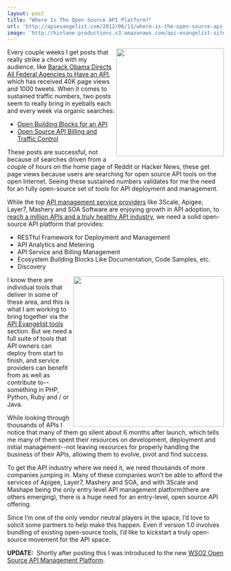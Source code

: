 ```yaml
---
layout: post
title: "Where Is The Open Source API Platform?"
url: 'http://apievangelist.com/2012/06/11/where-is-the-open-source-api-platform/'
image: 'http://kinlane-productions.s3.amazonaws.com/api-evangelist-site/blog/building_blocks_blank_stack_image_500_clr.png'
---
```


<img class="c1" src="http://kinlane-productions.s3.amazonaws.com/building_blocks.jpeg" alt="" width="250" align="right" />

Every couple weeks I get posts that really strike a chord with my audience, like [Barack Obama Directs All Federal Agencies to Have an API][1], which has received 40K page views and 1000 tweets. When it comes to sustained traffic numbers, two posts seem to really bring in eyeballs each and every week via organic searches:

  * [Open Building Blocks for an API][2]
  * [Open Source API Billing and Traffic Control][3]

These posts are successful, not because of searches driven from a couple of hours on the home page of Reddit or Hacker News, these get page views because users are searching for open source API tools on the open Internet. Seeing these sustained numbers validates for me the need for an fully open-source set of tools for API deployment and management.

While the top [API management service providers][4] like 3Scale, Apigee, Layer7, Mashery and SOA Software are enjoying growth in API adoption, to [reach a million APIs and a truly healthy API industry][5], we need a solid open-source API platform that provides:

  * RESTful Framework for Deployment and Management
  * API Analytics and Metering
  * API Service and Billing Management
  * Ecosystem Building Blocks Like Documentation, Code Samples, etc.
  * Discovery

<img class="c1" src="http://kinlane-productions.s3.amazonaws.com/google/Google-APIs-Console-1.png" alt="" width="350" align="right" />

I know there are individual tools that deliver in some of these area, and this is what I am working to bring together via the [API Evangelist tools][6] section. But we need a full suite of tools that API owners can deploy from start to finish, and service providers can benefit from as well as contribute to--something in PHP, Python, Ruby and / or Java.

While looking through thousands of APIs I notice that many of them go silent about 6 months after launch, which tells me many of them spent their resources on development, deployment and initial management--not leaving resources for properly handling the business of their APIs, allowing them to evolve, pivot and find success.

To get the API industry where we need it, we need thousands of more companies jumping in. Many of these companies won’t be able to afford the services of Apigee, Layer7, Mashery and SOA, and with 3Scale and Mashape being the only entry level API management platform(there are others emerging), there is a huge need for an entry-level, open source API offering.

Since I’m one of the only vendor neutral players in the space, I’d love to solicit some partners to help make this happen. Even if version 1.0 involves bundling of existing open-source tools, I’d like to kickstart a truly open-source movement for the API space.

**UPDATE:**  Shortly after posting this I was introduced to the new [WSO2 Open Source API Management Platform][7].

   [1]: http://blog.apievangelist.com/2012/06/01/barak-obama-directs-all-federal-agencies-to-have-an-api/
   [2]: /2011/04/04/open-building-blocks-for-an-api/ (Open Building Blocks for an API)
   [3]: http://apievangelist.com/2011/05/21/open-source-api-billing-and-traffic-control/ (Open Source API Billing and Traffic Control)
   [4]: http://blog.apievangelist.com/serviceproviders/
   [5]: http://blog.programmableweb.com/2012/06/05/reaching-a-million-apis-and-what-to-do-when-we-get-there/
   [6]: http://blog.apievangelist.com/apitools/ (API Evangelist Tools)
   [7]: http://apievangelist.com/2012/06/19/the-100-open-source-api-platform-i-was-looking-for/ (WSO2 Open Source API Management Platform)
